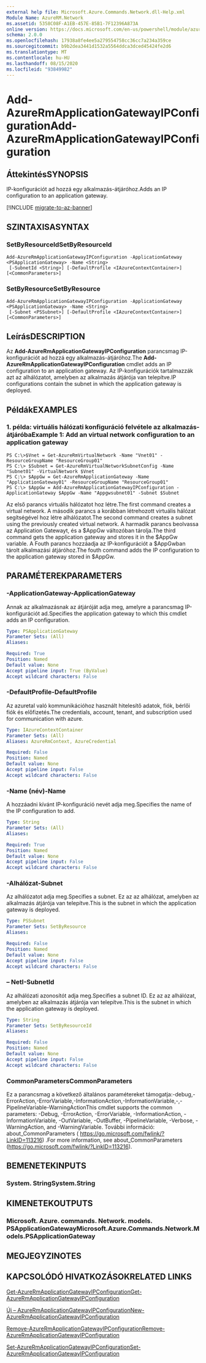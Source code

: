```yaml
---
external help file: Microsoft.Azure.Commands.Network.dll-Help.xml
Module Name: AzureRM.Network
ms.assetid: 5358C08F-A1EB-457E-85B1-7F12396A873A
online version: https://docs.microsoft.com/en-us/powershell/module/azurerm.network/add-azurermapplicationgatewayipconfiguration
schema: 2.0.0
ms.openlocfilehash: 17938a8fe4ee5a279554758cc36cc7a234a359ce
ms.sourcegitcommit: b9b2dea3441d1532a5564ddca3dced45424fe2d6
ms.translationtype: MT
ms.contentlocale: hu-HU
ms.lasthandoff: 08/15/2020
ms.locfileid: "93849982"
---
```

# <span data-ttu-id="09b59-101">Add-AzureRmApplicationGatewayIPConfiguration</span><span class="sxs-lookup"><span data-stu-id="09b59-101">Add-AzureRmApplicationGatewayIPConfiguration</span></span>

## <span data-ttu-id="09b59-102">Áttekintés</span><span class="sxs-lookup"><span data-stu-id="09b59-102">SYNOPSIS</span></span>
<span data-ttu-id="09b59-103">IP-konfigurációt ad hozzá egy alkalmazás-átjáróhoz.</span><span class="sxs-lookup"><span data-stu-id="09b59-103">Adds an IP configuration to an application gateway.</span></span>

[!INCLUDE [migrate-to-az-banner](../../includes/migrate-to-az-banner.md)]

## <span data-ttu-id="09b59-104">SZINTAXISA</span><span class="sxs-lookup"><span data-stu-id="09b59-104">SYNTAX</span></span>

### <span data-ttu-id="09b59-105">SetByResourceId</span><span class="sxs-lookup"><span data-stu-id="09b59-105">SetByResourceId</span></span>
```
Add-AzureRmApplicationGatewayIPConfiguration -ApplicationGateway <PSApplicationGateway> -Name <String>
 [-SubnetId <String>] [-DefaultProfile <IAzureContextContainer>] [<CommonParameters>]
```

### <span data-ttu-id="09b59-106">SetByResource</span><span class="sxs-lookup"><span data-stu-id="09b59-106">SetByResource</span></span>
```
Add-AzureRmApplicationGatewayIPConfiguration -ApplicationGateway <PSApplicationGateway> -Name <String>
 [-Subnet <PSSubnet>] [-DefaultProfile <IAzureContextContainer>] [<CommonParameters>]
```

## <span data-ttu-id="09b59-107">Leírás</span><span class="sxs-lookup"><span data-stu-id="09b59-107">DESCRIPTION</span></span>
<span data-ttu-id="09b59-108">Az **Add-AzureRmApplicationGatewayIPConfiguration** parancsmag IP-konfigurációt ad hozzá egy alkalmazás-átjáróhoz.</span><span class="sxs-lookup"><span data-stu-id="09b59-108">The **Add-AzureRmApplicationGatewayIPConfiguration** cmdlet adds an IP configuration to an application gateway.</span></span>
<span data-ttu-id="09b59-109">Az IP-konfigurációk tartalmazzák azt az alhálózatot, amelyben az alkalmazás átjárója van telepítve.</span><span class="sxs-lookup"><span data-stu-id="09b59-109">IP configurations contain the subnet in which the application gateway is deployed.</span></span>

## <span data-ttu-id="09b59-110">Példák</span><span class="sxs-lookup"><span data-stu-id="09b59-110">EXAMPLES</span></span>

### <span data-ttu-id="09b59-111">1. példa: virtuális hálózati konfiguráció felvétele az alkalmazás-átjáróba</span><span class="sxs-lookup"><span data-stu-id="09b59-111">Example 1: Add an virtual network configuration to an application gateway</span></span>
```
PS C:\>$Vnet = Get-AzureRmVirtualNetwork -Name "Vnet01" -ResourceGroupName "ResourceGroup01"
PS C:\> $Subnet = Get-AzureRmVirtualNetworkSubnetConfig -Name "Subnet01" -VirtualNetwork $Vnet 
PS C:\> $AppGw = Get-AzureRmApplicationGateway -Name "ApplicationGateway01" -ResourceGroupName "ResourceGroup01"
PS C:\> $AppGw = Add-AzureRmApplicationGatewayIPConfiguration -ApplicationGateway $AppGw -Name "Appgwsubnet01" -Subnet $Subnet
```

<span data-ttu-id="09b59-112">Az első parancs virtuális hálózatot hoz létre.</span><span class="sxs-lookup"><span data-stu-id="09b59-112">The first command creates a virtual network.</span></span>
<span data-ttu-id="09b59-113">A második parancs a korábban létrehozott virtuális hálózat segítségével hoz létre alhálózatot.</span><span class="sxs-lookup"><span data-stu-id="09b59-113">The second command creates a subnet using the previously created virtual network.</span></span>
<span data-ttu-id="09b59-114">A harmadik parancs beolvassa az Application Gatewayt, és a $AppGw változóban tárolja.</span><span class="sxs-lookup"><span data-stu-id="09b59-114">The third command gets the application gateway and stores it in the $AppGw variable.</span></span>
<span data-ttu-id="09b59-115">A Fouth parancs hozzáadja az IP-konfigurációt a $AppGwban tárolt alkalmazási átjáróhoz.</span><span class="sxs-lookup"><span data-stu-id="09b59-115">The fouth command adds the IP configuration to the application gateway stored in $AppGw.</span></span>

## <span data-ttu-id="09b59-116">PARAMÉTEREK</span><span class="sxs-lookup"><span data-stu-id="09b59-116">PARAMETERS</span></span>

### <span data-ttu-id="09b59-117">-ApplicationGateway</span><span class="sxs-lookup"><span data-stu-id="09b59-117">-ApplicationGateway</span></span>
<span data-ttu-id="09b59-118">Annak az alkalmazásnak az átjáróját adja meg, amelyre a parancsmag IP-konfigurációt ad.</span><span class="sxs-lookup"><span data-stu-id="09b59-118">Specifies the application gateway to which this cmdlet adds an IP configuration.</span></span>

```yaml
Type: PSApplicationGateway
Parameter Sets: (All)
Aliases: 

Required: True
Position: Named
Default value: None
Accept pipeline input: True (ByValue)
Accept wildcard characters: False
```

### <span data-ttu-id="09b59-119">-DefaultProfile</span><span class="sxs-lookup"><span data-stu-id="09b59-119">-DefaultProfile</span></span>
<span data-ttu-id="09b59-120">Az azuretal való kommunikációhoz használt hitelesítő adatok, fiók, bérlői fiók és előfizetés.</span><span class="sxs-lookup"><span data-stu-id="09b59-120">The credentials, account, tenant, and subscription used for communication with azure.</span></span>

```yaml
Type: IAzureContextContainer
Parameter Sets: (All)
Aliases: AzureRmContext, AzureCredential

Required: False
Position: Named
Default value: None
Accept pipeline input: False
Accept wildcard characters: False
```

### <span data-ttu-id="09b59-121">-Name (név)</span><span class="sxs-lookup"><span data-stu-id="09b59-121">-Name</span></span>
<span data-ttu-id="09b59-122">A hozzáadni kívánt IP-konfiguráció nevét adja meg.</span><span class="sxs-lookup"><span data-stu-id="09b59-122">Specifies the name of the IP configuration to add.</span></span>

```yaml
Type: String
Parameter Sets: (All)
Aliases: 

Required: True
Position: Named
Default value: None
Accept pipeline input: False
Accept wildcard characters: False
```

### <span data-ttu-id="09b59-123">-Alhálózat</span><span class="sxs-lookup"><span data-stu-id="09b59-123">-Subnet</span></span>
<span data-ttu-id="09b59-124">Az alhálózatot adja meg.</span><span class="sxs-lookup"><span data-stu-id="09b59-124">Specifies a subnet.</span></span>
<span data-ttu-id="09b59-125">Ez az az alhálózat, amelyben az alkalmazás átjárója van telepítve.</span><span class="sxs-lookup"><span data-stu-id="09b59-125">This is the subnet in which the application gateway is deployed.</span></span>

```yaml
Type: PSSubnet
Parameter Sets: SetByResource
Aliases: 

Required: False
Position: Named
Default value: None
Accept pipeline input: False
Accept wildcard characters: False
```

### <span data-ttu-id="09b59-126">– NetI</span><span class="sxs-lookup"><span data-stu-id="09b59-126">-SubnetId</span></span>
<span data-ttu-id="09b59-127">Az alhálózati azonosítót adja meg.</span><span class="sxs-lookup"><span data-stu-id="09b59-127">Specifies a subnet ID.</span></span>
<span data-ttu-id="09b59-128">Ez az az alhálózat, amelyben az alkalmazás átjárója van telepítve.</span><span class="sxs-lookup"><span data-stu-id="09b59-128">This is the subnet in which the application gateway is deployed.</span></span>

```yaml
Type: String
Parameter Sets: SetByResourceId
Aliases: 

Required: False
Position: Named
Default value: None
Accept pipeline input: False
Accept wildcard characters: False
```

### <span data-ttu-id="09b59-129">CommonParameters</span><span class="sxs-lookup"><span data-stu-id="09b59-129">CommonParameters</span></span>
<span data-ttu-id="09b59-130">Ez a parancsmag a következő általános paramétereket támogatja:-debug,-ErrorAction,-ErrorVariable,-InformationAction,-InformationVariable,-,-PipelineVariable-WarningAction</span><span class="sxs-lookup"><span data-stu-id="09b59-130">This cmdlet supports the common parameters: -Debug, -ErrorAction, -ErrorVariable, -InformationAction, -InformationVariable, -OutVariable, -OutBuffer, -PipelineVariable, -Verbose, -WarningAction, and -WarningVariable.</span></span> <span data-ttu-id="09b59-131">További információ: about_CommonParameters ( https://go.microsoft.com/fwlink/?LinkID=113216) .</span><span class="sxs-lookup"><span data-stu-id="09b59-131">For more information, see about_CommonParameters (https://go.microsoft.com/fwlink/?LinkID=113216).</span></span>

## <span data-ttu-id="09b59-132">BEMENETEK</span><span class="sxs-lookup"><span data-stu-id="09b59-132">INPUTS</span></span>

### <span data-ttu-id="09b59-133">System. String</span><span class="sxs-lookup"><span data-stu-id="09b59-133">System.String</span></span>

## <span data-ttu-id="09b59-134">KIMENETEK</span><span class="sxs-lookup"><span data-stu-id="09b59-134">OUTPUTS</span></span>

### <span data-ttu-id="09b59-135">Microsoft. Azure. commands. Network. models. PSApplicationGateway</span><span class="sxs-lookup"><span data-stu-id="09b59-135">Microsoft.Azure.Commands.Network.Models.PSApplicationGateway</span></span>

## <span data-ttu-id="09b59-136">MEGJEGYZI</span><span class="sxs-lookup"><span data-stu-id="09b59-136">NOTES</span></span>

## <span data-ttu-id="09b59-137">KAPCSOLÓDÓ HIVATKOZÁSOK</span><span class="sxs-lookup"><span data-stu-id="09b59-137">RELATED LINKS</span></span>

[<span data-ttu-id="09b59-138">Get-AzureRmApplicationGatewayIPConfiguration</span><span class="sxs-lookup"><span data-stu-id="09b59-138">Get-AzureRmApplicationGatewayIPConfiguration</span></span>](./Get-AzureRmApplicationGatewayIPConfiguration.md)

[<span data-ttu-id="09b59-139">Új – AzureRmApplicationGatewayIPConfiguration</span><span class="sxs-lookup"><span data-stu-id="09b59-139">New-AzureRmApplicationGatewayIPConfiguration</span></span>](./New-AzureRmApplicationGatewayIPConfiguration.md)

[<span data-ttu-id="09b59-140">Remove-AzureRmApplicationGatewayIPConfiguration</span><span class="sxs-lookup"><span data-stu-id="09b59-140">Remove-AzureRmApplicationGatewayIPConfiguration</span></span>](./Remove-AzureRmApplicationGatewayIPConfiguration.md)

[<span data-ttu-id="09b59-141">Set-AzureRmApplicationGatewayIPConfiguration</span><span class="sxs-lookup"><span data-stu-id="09b59-141">Set-AzureRmApplicationGatewayIPConfiguration</span></span>](./Set-AzureRmApplicationGatewayIPConfiguration.md)


